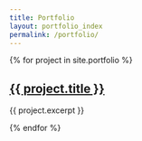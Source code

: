 ```yaml
---
title: Portfolio
layout: portfolio_index
permalink: /portfolio/
---
```


<div class="portfolio-grid">

{% for project in site.portfolio %}
  <div class="portfolio-card">
    <h2><a href="{{ project.url }}">{{ project.title }}</a></h2>
    <p>{{ project.excerpt }}</p>
  </div>
{% endfor %}

</div>
